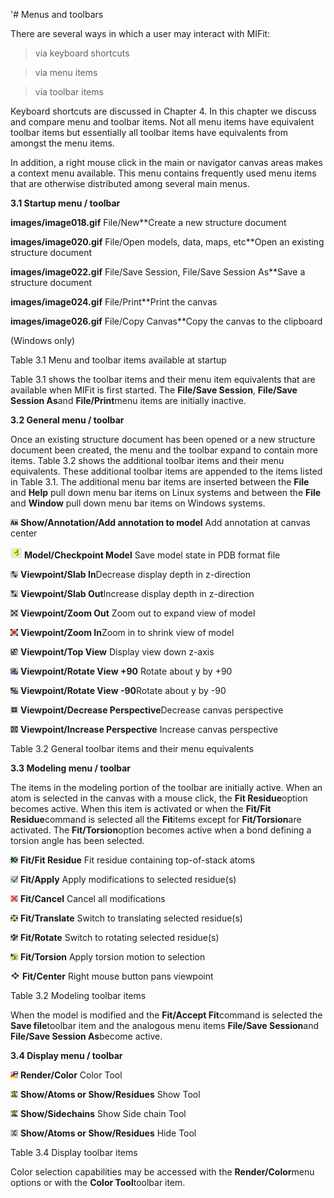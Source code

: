 '# Menus and toolbars

There are several ways in which a user may interact with MIFit:

> via keyboard shortcuts

> via menu items

> via toolbar items

Keyboard shortcuts are discussed in Chapter 4. In this chapter we discuss and compare menu and toolbar items. Not all menu items have equivalent toolbar items but essentially all toolbar items have equivalents from amongst the menu items.

In addition, a right mouse click in the main or navigator canvas areas makes a context menu available. This menu contains frequently used menu items that are otherwise distributed among several main menus.

**3.1 Startup menu / toolbar**



**images/image018.gif** File/New**Create a new structure document

**images/image020.gif** File/Open models, data, maps, etc**Open an existing structure document

**images/image022.gif** File/Save Session, File/Save Session As**Save a structure document

**images/image024.gif** File/Print**Print the canvas

**images/image026.gif** File/Copy Canvas**Copy the canvas to the clipboard

(Windows only)

Table 3.1 Menu and toolbar items available at startup

Table 3.1 shows the toolbar items and their menu item equivalents that are available when MIFit is first started. The **File/Save Session**, **File/Save Session As**and **File/Print**menu items are initially inactive.

**3.2 General menu / toolbar**

Once an existing structure document has been opened or a new structure document been created, the menu and the toolbar expand to contain more items. Table 3.2 shows the additional toolbar items and their menu equivalents. These additional toolbar items are appended to the items listed in Table 3.1. The additional menu bar items are inserted between the **File** and **Help** pull down menu bar items on Linux systems and between the **File** and **Window** pull down menu bar items on Windows systems.

![images/image028.gif](images/image028.gif) **Show/Annotation/Add annotation to model** Add annotation at canvas center

![images/image030.gif](images/image030.gif) **Model/Checkpoint Model** Save model state in PDB format file

![images/image032.gif](images/image032.gif) **Viewpoint/Slab In**Decrease display depth in z-direction

![images/image034.gif](images/image034.gif) **Viewpoint/Slab Out**Increase display depth in z-direction

![images/image036.gif](images/image036.gif) **Viewpoint/Zoom Out** Zoom out to expand view of model

![images/image038.gif](images/image038.gif) **Viewpoint/Zoom In**Zoom in to shrink view of model

![images/image040.gif](images/image040.gif) **Viewpoint/Top View** Display view down z-axis

![images/image042.gif](images/image042.gif) **Viewpoint/Rotate View +90** Rotate about y by +90

![images/image044.gif](images/image044.gif) **Viewpoint/Rotate View -90**Rotate about y by -90

![images/image046.gif](images/image046.gif) **Viewpoint/Decrease Perspective**Decrease canvas perspective

![images/image048.gif](images/image048.gif) **Viewpoint/Increase Perspective** Increase canvas perspective

Table 3.2 General toolbar items and their menu equivalents

**3.3 Modeling menu / toolbar**

The items in the modeling portion of the toolbar are initially active. When an atom is selected in the canvas with a mouse click, the **Fit Residue**option becomes active. When this item is activated or when the **Fit/Fit Residue**command is selected all the **Fit**items except for **Fit/Torsion**are activated. The **Fit/Torsion**option becomes active when a bond defining a torsion angle has been selected.

![images/image050.gif](images/image050.gif) **Fit/Fit Residue** Fit residue containing top-of-stack atoms

![images/image052.gif](images/image052.gif) **Fit/Apply**   Apply modifications to selected residue(s)

![images/image054.gif](images/image054.gif) **Fit/Cancel**  Cancel all modifications

![images/image056.gif](images/image056.gif) **Fit/Translate**  Switch to translating selected residue(s)

![images/image058.gif](images/image058.gif) **Fit/Rotate**  Switch to rotating selected residue(s)

![images/image060.gif](images/image060.gif) **Fit/Torsion** Apply torsion motion to selection

![images/image062.gif](images/image062.gif) **Fit/Center** Right mouse button pans viewpoint

Table 3.2 Modeling toolbar items

When the model is modified and the **Fit/Accept Fit**command is selected the **Save file**toolbar item and the analogous menu items **File/Save Session**and **File/Save Session As**become active.

**3.4 Display menu / toolbar**

![images/image064.gif](images/image064.gif) **Render/Color**  Color Tool

![images/image066.gif](images/image066.gif) **Show/Atoms or Show/Residues** Show Tool

![images/image068.gif](images/image068.gif) **Show/Sidechains** Show Side chain Tool

![images/image070.gif](images/image070.gif) **Show/Atoms or Show/Residues** Hide Tool

Table 3.4 Display toolbar items

Color selection capabilities may be accessed with the **Render/Color**menu options or with the **Color Tool**toolbar item.
